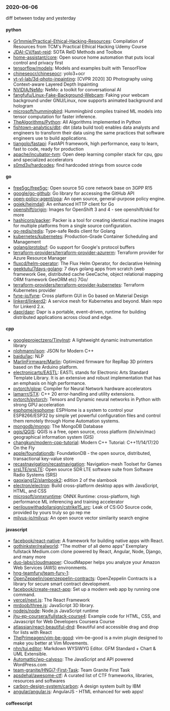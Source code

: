 ### 2020-06-06
diff between today and yesterday

#### python
* [Gr1mmie/Practical-Ethical-Hacking-Resources](https://github.com/Gr1mmie/Practical-Ethical-Hacking-Resources): Compilation of Resources from TCM's Practical Ethical Hacking Udemy Course
* [JDAI-CV/fast-reid](https://github.com/JDAI-CV/fast-reid): SOTA ReID Methods and Toolbox
* [home-assistant/core](https://github.com/home-assistant/core):  Open source home automation that puts local control and privacy first
* [tensorflow/models](https://github.com/tensorflow/models): Models and examples built with TensorFlow
* [chineseocr/chineseocr](https://github.com/chineseocr/chineseocr): yolo3+ocr
* [vt-vl-lab/3d-photo-inpainting](https://github.com/vt-vl-lab/3d-photo-inpainting): [CVPR 2020] 3D Photography using Context-aware Layered Depth Inpainting
* [NVIDIA/NeMo](https://github.com/NVIDIA/NeMo): NeMo: a toolkit for conversational AI
* [fangfufu/Linux-Fake-Background-Webcam](https://github.com/fangfufu/Linux-Fake-Background-Webcam): Faking your webcam background under GNU/Linux, now supports animated background and hologram
* [microsoft/hummingbird](https://github.com/microsoft/hummingbird): Hummingbird compiles trained ML models into tensor computation for faster inference.
* [TheAlgorithms/Python](https://github.com/TheAlgorithms/Python): All Algorithms implemented in Python
* [fishtown-analytics/dbt](https://github.com/fishtown-analytics/dbt): dbt (data build tool) enables data analysts and engineers to transform their data using the same practices that software engineers use to build applications.
* [tiangolo/fastapi](https://github.com/tiangolo/fastapi): FastAPI framework, high performance, easy to learn, fast to code, ready for production
* [apache/incubator-tvm](https://github.com/apache/incubator-tvm): Open deep learning compiler stack for cpu, gpu and specialized accelerators
* [s0md3v/hardcodes](https://github.com/s0md3v/hardcodes): find hardcoded strings from source code

#### go
* [free5gc/free5gc](https://github.com/free5gc/free5gc): Open source 5G core network base on 3GPP R15
* [google/go-github](https://github.com/google/go-github): Go library for accessing the GitHub API
* [open-policy-agent/opa](https://github.com/open-policy-agent/opa): An open source, general-purpose policy engine.
* [gojek/heimdall](https://github.com/gojek/heimdall): An enhanced HTTP client for Go
* [openshift/origin](https://github.com/openshift/origin): Images for OpenShift 3 and 4 - see openshift/okd for more
* [hashicorp/packer](https://github.com/hashicorp/packer): Packer is a tool for creating identical machine images for multiple platforms from a single source configuration.
* [go-redis/redis](https://github.com/go-redis/redis): Type-safe Redis client for Golang
* [kubernetes/kubernetes](https://github.com/kubernetes/kubernetes): Production-Grade Container Scheduling and Management
* [golang/protobuf](https://github.com/golang/protobuf): Go support for Google's protocol buffers
* [terraform-providers/terraform-provider-azurerm](https://github.com/terraform-providers/terraform-provider-azurerm): Terraform provider for Azure Resource Manager
* [fluxcd/helm-operator](https://github.com/fluxcd/helm-operator): The Flux Helm Operator, for declarative Helming
* [geektutu/7days-golang](https://github.com/geektutu/7days-golang): 7 days golang apps from scratch (web framework Gee, distributed cache GeeCache, object relational mapping ORM framework GeeORM etc) 7Go/
* [terraform-providers/terraform-provider-kubernetes](https://github.com/terraform-providers/terraform-provider-kubernetes): Terraform Kubernetes provider
* [fyne-io/fyne](https://github.com/fyne-io/fyne): Cross platform GUI in Go based on Material Design
* [linkerd/linkerd2](https://github.com/linkerd/linkerd2): A service mesh for Kubernetes and beyond. Main repo for Linkerd 2.x.
* [dapr/dapr](https://github.com/dapr/dapr): Dapr is a portable, event-driven, runtime for building distributed applications across cloud and edge.

#### cpp
* [googleprojectzero/TinyInst](https://github.com/googleprojectzero/TinyInst): A lightweight dynamic instrumentation library
* [nlohmann/json](https://github.com/nlohmann/json): JSON for Modern C++
* [baidu/lac](https://github.com/baidu/lac): NLP
* [MarlinFirmware/Marlin](https://github.com/MarlinFirmware/Marlin): Optimized firmware for RepRap 3D printers based on the Arduino platform.
* [electronicarts/EASTL](https://github.com/electronicarts/EASTL): EASTL stands for Electronic Arts Standard Template Library. It is an extensive and robust implementation that has an emphasis on high performance.
* [pytorch/glow](https://github.com/pytorch/glow): Compiler for Neural Network hardware accelerators
* [lamarrr/STX](https://github.com/lamarrr/STX): C++ 20 error-handling and utility extensions.
* [pytorch/pytorch](https://github.com/pytorch/pytorch): Tensors and Dynamic neural networks in Python with strong GPU acceleration
* [esphome/esphome](https://github.com/esphome/esphome): ESPHome is a system to control your ESP8266/ESP32 by simple yet powerful configuration files and control them remotely through Home Automation systems.
* [mongodb/mongo](https://github.com/mongodb/mongo): The MongoDB Database
* [qgis/QGIS](https://github.com/qgis/QGIS): QGIS is a free, open source, cross platform (lin/win/mac) geographical information system (GIS)
* [changkun/modern-cpp-tutorial](https://github.com/changkun/modern-cpp-tutorial):  Modern C++ Tutorial: C++11/14/17/20 On the Fly
* [apple/foundationdb](https://github.com/apple/foundationdb): FoundationDB - the open source, distributed, transactional key-value store
* [recastnavigation/recastnavigation](https://github.com/recastnavigation/recastnavigation): Navigation-mesh Toolset for Games
* [srsLTE/srsLTE](https://github.com/srsLTE/srsLTE): Open source SDR LTE software suite from Software Radio Systems (SRS)
* [gaoxiang12/slambook2](https://github.com/gaoxiang12/slambook2): edition 2 of the slambook
* [electron/electron](https://github.com/electron/electron): Build cross-platform desktop apps with JavaScript, HTML, and CSS
* [microsoft/onnxruntime](https://github.com/microsoft/onnxruntime): ONNX Runtime: cross-platform, high performance ML inferencing and training accelerator
* [perilouswithadollarsign/cstrike15_src](https://github.com/perilouswithadollarsign/cstrike15_src): Leak of CS:GO Source code, provided by yours truly so go rep me
* [milvus-io/milvus](https://github.com/milvus-io/milvus): An open source vector similarity search engine

#### javascript
* [facebook/react-native](https://github.com/facebook/react-native): A framework for building native apps with React.
* [gothinkster/realworld](https://github.com/gothinkster/realworld): "The mother of all demo apps"  Exemplary fullstack Medium.com clone powered by React, Angular, Node, Django, and many more 
* [duo-labs/cloudmapper](https://github.com/duo-labs/cloudmapper): CloudMapper helps you analyze your Amazon Web Services (AWS) environments.
* [hng-teamfury/team-fury-1](https://github.com/hng-teamfury/team-fury-1): 
* [OpenZeppelin/openzeppelin-contracts](https://github.com/OpenZeppelin/openzeppelin-contracts): OpenZeppelin Contracts is a library for secure smart contract development.
* [facebook/create-react-app](https://github.com/facebook/create-react-app): Set up a modern web app by running one command.
* [vercel/next.js](https://github.com/vercel/next.js): The React Framework
* [mrdoob/three.js](https://github.com/mrdoob/three.js): JavaScript 3D library.
* [nodejs/node](https://github.com/nodejs/node): Node.js JavaScript runtime 
* [jhu-ep-coursera/fullstack-course4](https://github.com/jhu-ep-coursera/fullstack-course4): Example code for HTML, CSS, and Javascript for Web Developers Coursera Course
* [atlassian/react-beautiful-dnd](https://github.com/atlassian/react-beautiful-dnd): Beautiful and accessible drag and drop for lists with React
* [ThePrimeagen/vim-be-good](https://github.com/ThePrimeagen/vim-be-good): vim-be-good is a nvim plugin designed to make you better at Vim Movements.
* [nhn/tui.editor](https://github.com/nhn/tui.editor):  Markdown WYSIWYG Editor. GFM Standard + Chart & UML Extensible.
* [Automattic/wp-calypso](https://github.com/Automattic/wp-calypso): The JavaScript and API powered WordPress.com
* [team-granite/HNGi7-First-Task](https://github.com/team-granite/HNGi7-First-Task): Team Granite First Task
* [apsdehal/awesome-ctf](https://github.com/apsdehal/awesome-ctf): A curated list of CTF frameworks, libraries, resources and softwares
* [carbon-design-system/carbon](https://github.com/carbon-design-system/carbon): A design system built by IBM
* [angular/angular.js](https://github.com/angular/angular.js): AngularJS - HTML enhanced for web apps!

#### coffeescript
